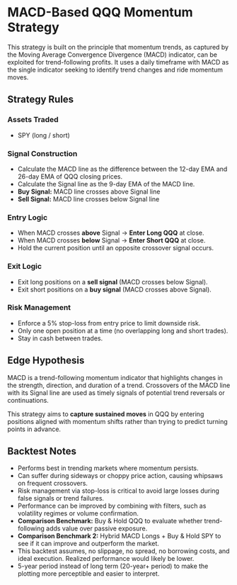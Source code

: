 # MACD-Based QQQ Momentum Strategy

This strategy is built on the principle that momentum trends, as captured by the Moving Average Convergence Divergence (MACD) indicator, can be exploited for trend-following profits. It uses a daily timeframe with MACD as the single indicator seeking to identify trend changes and ride momentum moves.

## Strategy Rules

### Assets Traded
- SPY (long / short)

### Signal Construction
- Calculate the MACD line as the difference between the 12-day EMA and 26-day EMA of QQQ closing prices.  
- Calculate the Signal line as the 9-day EMA of the MACD line.  
- **Buy Signal:** MACD line crosses above Signal line  
- **Sell Signal:** MACD line crosses below Signal line  

### Entry Logic
- When MACD crosses **above** Signal → **Enter Long QQQ** at close.  
- When MACD crosses **below** Signal → **Enter Short QQQ** at close.  
- Hold the current position until an opposite crossover signal occurs.

### Exit Logic
- Exit long positions on a **sell signal** (MACD crosses below Signal).  
- Exit short positions on a **buy signal** (MACD crosses above Signal).

### Risk Management
- Enforce a 5% stop-loss from entry price to limit downside risk.  
- Only one open position at a time (no overlapping long and short trades).  
- Stay in cash between trades.

## Edge Hypothesis

MACD is a trend-following momentum indicator that highlights changes in the strength, direction, and duration of a trend. Crossovers of the MACD line with its Signal line are used as timely signals of potential trend reversals or continuations.

This strategy aims to **capture sustained moves** in QQQ by entering positions aligned with momentum shifts rather than trying to predict turning points in advance.

## Backtest Notes

- Performs best in trending markets where momentum persists.  
- Can suffer during sideways or choppy price action, causing whipsaws on frequent crossovers.  
- Risk management via stop-loss is critical to avoid large losses during false signals or trend failures.  
- Performance can be improved by combining with filters, such as volatility regimes or volume confirmation.  
- **Comparison Benchmark:** Buy & Hold QQQ to evaluate whether trend-following adds value over passive exposure.
- **Comparison Benchmark 2:** Hybrid MACD Longs + Buy & Hold SPY to see if it can improve and outperform the market.
- This backtest assumes, no slippage, no spread, no borrowing costs, and ideal execution. Realized performance would likely be lower.
- 5-year period instead of long term (20-year+ period) to make the plotting more perceptible and easier to interpret.
